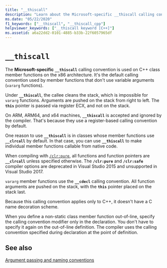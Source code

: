```yaml
---
title: "__thiscall"
description: "Learn about the Microsoft-specific __thiscall calling convention for x86 class member functions in Microsoft C++."
ms.date: "05/22/2020"
f1_keywords: ["__thiscall", "__thiscall_cpp"]
helpviewer_keywords: ["__thiscall keyword [C++]"]
ms.assetid: a6a22dd2-0101-4885-b33b-22f6057965df
---
```

# `__thiscall`

The **Microsoft-specific** **`__thiscall`** calling convention is used on C++ class member functions on the x86 architecture. It's the default calling convention used by member functions that don't use variable arguments (`vararg` functions).

Under **`__thiscall`**, the callee cleans the stack, which is impossible for `vararg` functions. Arguments are pushed on the stack from right to left. The **`this`** pointer is passed via register ECX, and not on the stack.

On ARM, ARM64, and x64 machines, **`__thiscall`** is accepted and ignored by the compiler. That's because they use a register-based calling convention by default.

One reason to use **`__thiscall`** is in classes whose member functions use **`__clrcall`** by default. In that case, you can use **`__thiscall`** to make individual member functions callable from native code.

When compiling with [`/clr:pure`](../build/reference/clr-common-language-runtime-compilation.md), all functions and function pointers are **`__clrcall`** unless specified otherwise. The **`/clr:pure`** and **`/clr:safe`** compiler options are deprecated in Visual Studio 2015 and unsupported in Visual Studio 2017.

`vararg` member functions use the **`__cdecl`** calling convention. All function arguments are pushed on the stack, with the **`this`** pointer placed on the stack last.

Because this calling convention applies only to C++, it doesn't have a C name decoration scheme.

When you define a non-static class member function out-of-line, specify the calling convention modifier only in the declaration. You don't have to specify it again on the out-of-line definition. The compiler uses the calling convention specified during declaration at the point of definition.

## See also

[Argument passing and naming conventions](../cpp/argument-passing-and-naming-conventions.md)

